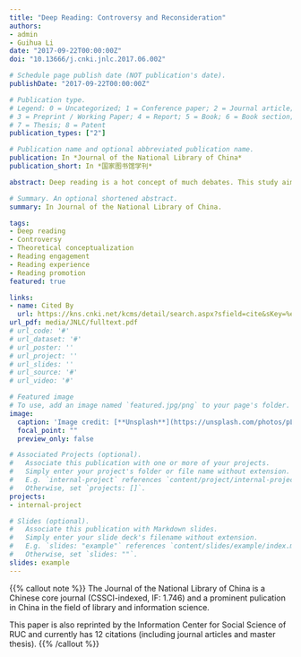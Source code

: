 ```yaml
---
title: "Deep Reading: Controversy and Reconsideration"
authors:
- admin
- Guihua Li
date: "2017-09-22T00:00:00Z"
doi: "10.13666/j.cnki.jnlc.2017.06.002"

# Schedule page publish date (NOT publication's date).
publishDate: "2017-09-22T00:00:00Z"

# Publication type.
# Legend: 0 = Uncategorized; 1 = Conference paper; 2 = Journal article;
# 3 = Preprint / Working Paper; 4 = Report; 5 = Book; 6 = Book section;
# 7 = Thesis; 8 = Patent
publication_types: ["2"]

# Publication name and optional abbreviated publication name.
publication: In *Journal of the National Library of China*
publication_short: In *国家图书馆学刊*

abstract: Deep reading is a hot concept of much debates. This study aims to discuss the major controversies in the conceptualization of deep reading based on a systematic literature review and K-Means clustering of the expert survey responses so as to provide implications for the strategy design and outcome assessment of reading promotion program. This paper argues that the essential confliction of opinions lies in researchers' contrasting views on the mechanism and values of deep reading. Based on these discussions，this paper defines that deep reading is an intersubjective dialogue that is characterized by the deep engagement of readers. Such deep reading engagement satisfies the spiritual as well as social needs of readers and therefore motivate them to read.

# Summary. An optional shortened abstract.
summary: In Journal of the National Library of China.

tags:
- Deep reading
- Controversy
- Theoretical conceptualization
- Reading engagement
- Reading experience
- Reading promotion
featured: true

links:
- name: Cited By
  url: https://kns.cnki.net/kcms/detail/search.aspx?sfield=cite&sKey=%e2%80%9c%e6%b7%b1%e9%98%85%e8%af%bb%e2%80%9d%e4%b9%8b%e4%ba%89%e8%ae%ae%e4%b8%8e%e5%86%8d%e6%80%9d%e8%80%83&code=BJJG201706003&dbcode=CJFD
url_pdf: media/JNLC/fulltext.pdf
# url_code: '#'
# url_dataset: '#'
# url_poster: ''
# url_project: ''
# url_slides: ''
# url_source: '#'
# url_video: '#'

# Featured image
# To use, add an image named `featured.jpg/png` to your page's folder. 
image:
  caption: 'Image credit: [**Unsplash**](https://unsplash.com/photos/pLCdAaMFLTE)'
  focal_point: ""
  preview_only: false

# Associated Projects (optional).
#   Associate this publication with one or more of your projects.
#   Simply enter your project's folder or file name without extension.
#   E.g. `internal-project` references `content/project/internal-project/index.md`.
#   Otherwise, set `projects: []`.
projects:
- internal-project

# Slides (optional).
#   Associate this publication with Markdown slides.
#   Simply enter your slide deck's filename without extension.
#   E.g. `slides: "example"` references `content/slides/example/index.md`.
#   Otherwise, set `slides: ""`.
slides: example
---
```


{{% callout note %}}
The Journal of the National Library of China is a Chinese core journal (CSSCI-indexed, IF: 1.746) and a prominent pulication in China in the field of library and information science.

This paper is also reprinted by the Information Center for Social Science of RUC and currently has 12 citations (including journal articles and master thesis).
{{% /callout %}}
